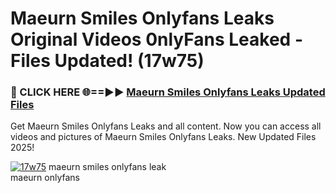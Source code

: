 # Maeurn Smiles Onlyfans Leaks Original Videos 0nlyFans Leaked - Files Updated! (17w75)

<h3>🔴 CLICK HERE 🌐==►► <a href="https://tinyurl.com/3hn5wdd3" rel="nofollow">Maeurn Smiles Onlyfans Leaks Updated Files</a></h3>

Get Maeurn Smiles Onlyfans Leaks and all content. Now you can access all videos and pictures of Maeurn Smiles Onlyfans Leaks. New Updated Files 2025!

[![17w75](https://i.imgur.com/4HnBqBT.gif)](https://tinyurl.com/3hn5wdd3)
maeurn smiles onlyfans leak<br>
maeurn onlyfans